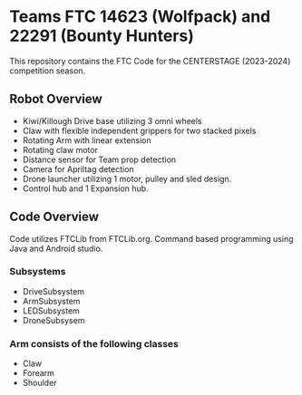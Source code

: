 # Teams FTC 14623 (Wolfpack) and 22291 (Bounty Hunters)

This repository contains the FTC Code for the CENTERSTAGE (2023-2024) competition season.
## Robot Overview
- Kiwi/Killough Drive base utilizing 3 omni wheels
- Claw with flexible independent grippers for two stacked pixels
- Rotating Arm with linear extension
- Rotating claw motor
- Distance sensor for Team prop detection
- Camera for Apriltag detection
- Drone launcher utilizing 1 motor, pulley and sled design.
- Control hub and 1 Expansion hub.

## Code Overview
Code utilizes FTCLib from FTCLib.org. Command based programming using Java and Android studio.

### Subsystems
- DriveSubsystem
- ArmSubsystem
- LEDSubsystem
- DroneSubsysem
### Arm consists of the following classes
- Claw
- Forearm
- Shoulder




